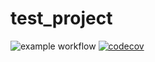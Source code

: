 # test_project
![example workflow](https://github.com/rhaeus/test_project/actions/workflows/test.yml/badge.svg)
[![codecov](https://codecov.io/github/rhaeus/test_project/branch/main/graph/badge.svg?token=3MKDS0EKPP)](https://codecov.io/github/rhaeus/test_project)